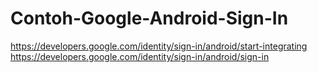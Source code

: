 # Contoh-Google-Android-Sign-In

https://developers.google.com/identity/sign-in/android/start-integrating
https://developers.google.com/identity/sign-in/android/sign-in
